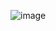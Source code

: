 ![image](https://user-images.githubusercontent.com/113426639/225735936-a247f826-f6b9-45b9-a53f-8544853d3bca.png)
